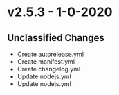 # v2.5.3 - 1-0-2020		

  ## Unclassified Changes		

  -   Create autorelease.yml		
 -   Create manifest.yml		
 -   Create changelog.yml		
 -   Update nodejs.yml		
 -   Update nodejs.yml
